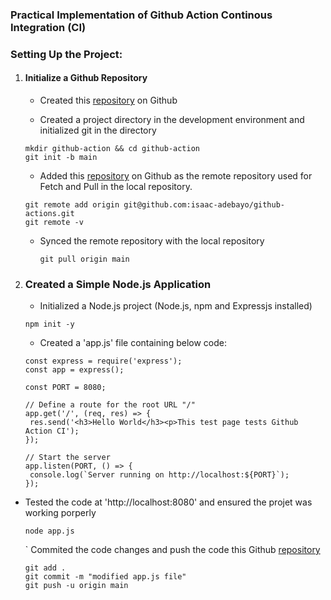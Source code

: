 ### Practical Implementation of Github Action Continous Integration (CI)
### Setting Up the Project:

1. #### Initialize a Github Repository

   - Created this [repository](https://github.com/isaac-adebayo/github-actions) on Github
     
   - Created a project directory in the development environment and initialized git in the directory
   ```
   mkdir github-action && cd github-action
   git init -b main
   ```
   - Added this [repository](https://github.com/isaac-adebayo/github-actions) on Github as the remote repository used for Fetch and Pull in the local repository.
   ```
   git remote add origin git@github.com:isaac-adebayo/github-actions.git
   git remote -v
   ```
   - Synced the remote repository with the local repository
     ```
     git pull origin main
     ```
2. ### Created a Simple Node.js Application
   - Initialized a Node.js project (Node.js, npm and Expressjs installed)
   ```
   npm init -y
   ```
   - Created a 'app.js' file containing below code:
   ```
   const express = require('express');
   const app = express();

   const PORT = 8080;

   // Define a route for the root URL "/"
   app.get('/', (req, res) => {
    res.send('<h3>Hello World</h3><p>This test page tests Github Action CI');
   });

   // Start the server
   app.listen(PORT, () => {
    console.log(`Server running on http://localhost:${PORT}`);
   });
   ```
- Tested the code at 'http://localhost:8080' and ensured the projet was working porperly
  ```
  node app.js
  ```
  ` Commited the code changes and push the code this Github [repository](https://github.com/isaac-adebayo/github-actions)
  ```
  git add .
  git commit -m "modified app.js file"
  git push -u origin main
  ```
   
